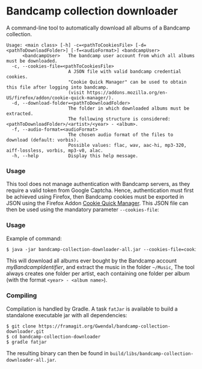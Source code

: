 # Bandcamp collection downloader

A command-line tool to automatically download all albums of a Bandcamp collection.


```
Usage: <main class> [-h] -c=<pathToCookiesFile> [-d=<pathToDownloadFolder>] [-f=<audioFormat>] <bandcampUser>
      <bandcampUser>   The bandcamp user account from which all albums must be downloaded.
  -c, --cookies-file=<pathToCookiesFile>
                       A JSON file with valid bandcamp credential cookies.
                       "Cookie Quick Manager" can be used to obtain this file after logging into bandcamp.
                       (visit https://addons.mozilla.org/en-US/firefox/addon/cookie-quick-manager/).
  -d, --download-folder=<pathToDownloadFolder>
                       The folder in which downloaded albums must be extracted.
                       The following structure is considered: <pathToDownloadFolder>/<artist>/<year> - <album>.
  -f, --audio-format=<audioFormat>
                       The chosen audio format of the files to download (default: vorbis).
                       Possible values: flac, wav, aac-hi, mp3-320, aiff-lossless, vorbis, mp3-v0, alac.
  -h, --help           Display this help message.

```  

### Usage

This tool does not manage authentication with Bandcamp servers, as they require a valid token from Google Captcha.
Hence, authentication must first be achieved using Firefox, then Bandcamp cookies must be exported in JSON using the Firefox Addon [Cookie Quick Manager](https://addons.mozilla.org/en-US/firefox/addon/cookie-quick-manager/). 
This JSON file can then be used using the mandatory parameter `--cookies-file`:

### Usage

Example of command:

```dtd
$ java -jar bandcamp-collection-downloader-all.jar --cookies-file=cookies.json --download-folder=~/Music myBandcampIdentifier
```

This will download all albums ever bought by the Bandcamp account *myBandcampIdentifier*, 
and extract the music in the folder `~/Music`, 
The tool always creates one folder per artist, each containing one folder per album (with the format `<year> - <album name>`).

### Compiling

Compilation is handled by Gradle.
A task `fatJar` is available to build a standalone executable jar with all dependencies:  

```
$ git clone https://framagit.org/Gwendal/bandcamp-collection-downloader.git
$ cd bandcamp-collection-downloader
$ gradle fatjar
```

The resulting binary can then be found in `build/libs/bandcamp-collection-downloader-all.jar`.

 